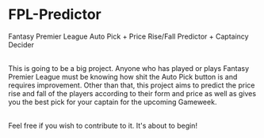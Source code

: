 # FPL-Predictor
Fantasy Premier League Auto Pick + Price Rise/Fall Predictor + Captaincy Decider<br><br>

This is going to be a big project. Anyone who has played or plays Fantasy Premier League must be knowing how shit the Auto Pick button is and requires improvement. Other than that, this project aims to predict the price rise and fall of the players according to their form and price as well as gives you the best pick for your captain for the upcoming Gameweek.<br><br>

Feel free if you wish to contribute to it. It's about to begin!
